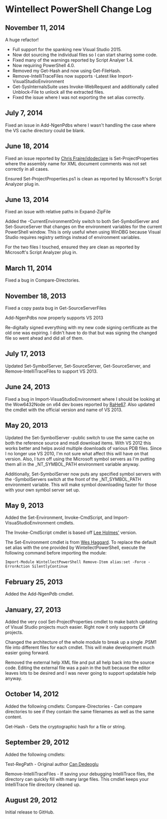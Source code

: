 # Wintellect PowerShell Change Log #

## November 11, 2014
A huge refactor! 

- Full support for the spanking new Visual Studio 2015.
- Now dot sourcing the individual files so I can start sharing some code.
- Fixed many of the warnings reported by Script Analyer 1.4.
- Now requiring PowerShell 4.0.
- Removed my Get-Hash and now using Get-FileHash.
- Remove-IntelliTraceFiles now supports -Latest like Import-VisualStudioEnvironment
- Get-SysInternalsSuite uses Invoke-WebRequest and additionally called Unblock-File to unlock all the extracted files.
- Fixed the issue where I was not exporting the set alias correctly.


## July 7, 2014
Fixed an issue in Add-NgenPdbs where I wasn't handling the case where the VS cache directory could be blank.

## June 18, 2014
Fixed an issue reported by [Chris Fraire/idodeclare](https://github.com/idodeclare) is Set-ProjectProperties where the assembly name for XML document comments was not set correctly in all cases.

Ensured Set-ProjectProperties.ps1 is clean as reported by Microsoft's Script Analyzer plug in.

## June 13, 2014
Fixed an issue with relative paths in Expand-ZipFile

Added the -CurrentEnvironmentOnly  switch to both Set-SymbolServer and Set-SourceServer that changes on the environment variables for the current PowerShell window. This is only useful when using WinDBG because Visual Studio requires registry settings instead of environment variables.

For the two files I touched, ensured they are clean as reported by Microsoft's Script Analyzer plug in.

## March 11, 2014
Fixed a bug in Compare-Directories.

## November 18, 2013
Fixed a copy pasta bug in Get-SourceServerFiles

Add-NgenPdbs now properly supports VS 2013

Re-digitally signed everything with my new code signing certificate as the old one was expiring. I didn't have to do that but was signing the changed file so went ahead and did all of them.

## July 17, 2013
Updated Set-SymbolServer, Set-SourceServer, Get-SourceServer, and Remove-IntelliTraceFiles to support VS 2013.

## June 24, 2013
Fixed a bug in Import-VisuaStudioEnvironment where I should be looking at the Wow6432Node on x64 dev boxes reported by [RaHe67](https://github.com/RaHe67). Also updated the cmdlet with the official version and name of VS 2013.

## May 20, 2013
Updated the Set-SymbolServer -public switch to use the same cache on both the reference source and msdl download items. With VS 2012 this works better and helps avoid multiple downloads of various PDB files. Since I no longer use VS 2010, I'm not sure what affect this will have on that version. Also, I turn off using the Microsoft symbol servers as I'm putting them all in the _NT_SYMBOL_PATH environment variable anyway.

Additionally, Set-SymbolServer now puts any specified symbol servers with the -SymbolServers switch at the front of the _NT_SYMBOL_PATH environment variable. This will make symbol downloading faster for those with your own symbol server set up.

## May 9, 2013
Added the Set-Environment, Invoke-CmdScript, and Import-VisuaStudioEnvironment cmdlets.

The Invoke-CmdScript cmdlet is based off [Lee Holmes'](http://www.leeholmes.com/blog/2006/05/11/nothing-solves-everything-%e2%80%93-powershell-and-other-technologies/) version.

The Set-Environment cmdlet is from [Wes Haggard](http://weblogs.asp.net/whaggard/archive/2007/02/08/powershell-version-of-cmd-set.aspx). To replace the default set alias with the one provided by WintellectPowerShell, execute the following command before importing the module:

`Import-Module WintellectPowerShell
Remove-Item alias:set -Force -ErrorAction SilentlyContinue
`

## February 25, 2013
Added the Add-NgenPdb cmdlet.

## January, 27, 2013
Added the very cool Set-ProjectProperties cmdlet to make batch updating of Visual Studio projects much easier. Right now it only supports C# projects.

Changed the architecture of the whole module to break up a single .PSM1 file into different files for each cmdlet. This will make development much easier going forward.

Removed the external help XML file and put all help back into the source code. Editing the external file was a pain in the butt because the editor leaves lots to be desired and I was never going to support updatable help anyway.

## October 14, 2012 ##
Added the following cmdlets:
Compare-Directories - Can compare directories to see if they contain the same filenames as well as the same content.

Get-Hash - Gets the cryptographic hash for a file or string.

## September 29, 2012 ##
Added the following cmdlets:

Test-RegPath - Original author [Can Dedeoglu](http://blogs.msdn.com/candede "Can Dedeoglu")

Remove-IntelliTraceFiles - If saving your debugging IntelliTrace files, the directory can quickly fill with many large files. This cmdlet keeps your IntelliTrace file directory cleaned up.

## August 29, 2012 ##
Initial release to GitHub.